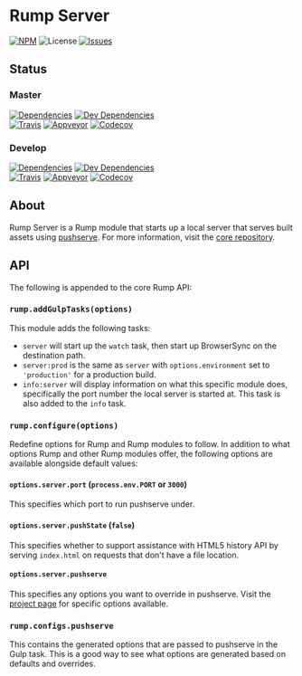 # Rump Server
[![NPM](http://img.shields.io/npm/v/rump-server.svg?style=flat-square)](https://www.npmjs.org/package/rump-server)
![License](http://img.shields.io/npm/l/rump-server.svg?style=flat-square)
[![Issues](https://img.shields.io/github/issues/rumps/issues.svg?style=flat-square)](https://github.com/rumps/issues/issues)


## Status

### Master
[![Dependencies](http://img.shields.io/david/rumps/server.svg?style=flat-square)](https://david-dm.org/rumps/server)
[![Dev Dependencies](http://img.shields.io/david/dev/rumps/server.svg?style=flat-square)](https://david-dm.org/rumps/server#info=devDependencies)
<br>
[![Travis](http://img.shields.io/travis/rumps/server.svg?style=flat-square&label=travis)](https://travis-ci.org/rumps/server)
[![Appveyor](http://img.shields.io/appveyor/ci/jupl/rump-server.svg?style=flat-square&label=appveyor)](https://ci.appveyor.com/project/jupl/rump-server)
[![Codecov](http://img.shields.io/codecov/c/github/rumps/server.svg?style=flat-square&label=codecov)](https://codecov.io/github/rumps/server?view=all)

### Develop
[![Dependencies](http://img.shields.io/david/rumps/server/develop.svg?style=flat-square)](https://david-dm.org/rumps/server/develop)
[![Dev Dependencies](http://img.shields.io/david/dev/rumps/server/develop.svg?style=flat-square)](https://david-dm.org/rumps/server/develop#info=devDependencies)
<br>
[![Travis](http://img.shields.io/travis/rumps/server/develop.svg?style=flat-square&label=travis)](https://travis-ci.org/rumps/server)
[![Appveyor](http://img.shields.io/appveyor/ci/jupl/rump-server/develop.svg?style=flat-square&label=appveyor)](https://ci.appveyor.com/project/jupl/rump-server)
[![Codecov](http://img.shields.io/codecov/c/github/rumps/server/develop.svg?style=flat-square&label=codecov)](https://codecov.io/github/rumps/server?branch=develop&view=all)


## About
Rump Server is a Rump module that starts up a local server that serves built
assets using [pushserve](https://github.com/paulmillr/pushserve). For more
information, visit the [core repository](https://github.com/rumps/core).


## API
The following is appended to the core Rump API:

### `rump.addGulpTasks(options)`
This module adds the following tasks:

- `server` will start up the `watch` task, then start up BrowserSync on the
destination path.
- `server:prod` is the same as `server` with `options.environment` set to
`'production'` for a production build.
- `info:server` will display information on what this specific module does,
specifically the port number the local server is started at. This task is also
added to the `info` task.

### `rump.configure(options)`
Redefine options for Rump and Rump modules to follow. In addition to what
options Rump and other Rump modules offer, the following options are
available alongside default values:

#### `options.server.port` (`process.env.PORT` or `3000`)
This specifies which port to run pushserve under.

#### `options.server.pushState` (`false`)
This specifies whether to support assistance with HTML5 history API by serving
`index.html` on requests that don't have a file location.

#### `options.server.pushserve`
This specifies any options you want to override in pushserve. Visit the
[project page](https://github.com/paulmillr/pushserve) for specific options
available.

### `rump.configs.pushserve`
This contains the generated options that are passed to pushserve in the Gulp
task. This is a good way to see what options are generated based on defaults
and overrides.
